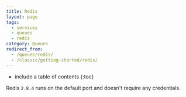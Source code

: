 ```yaml
---
title: Redis
layout: page
tags:
  - services
  - queues
  - redis
category: Queues
redirect_from:
  - /queues/redis/
  - /classic/getting-started/redis/
---
```


* include a table of contents
{:toc}

Redis `2.8.4` runs on the default port and doesn't require any credentials.
